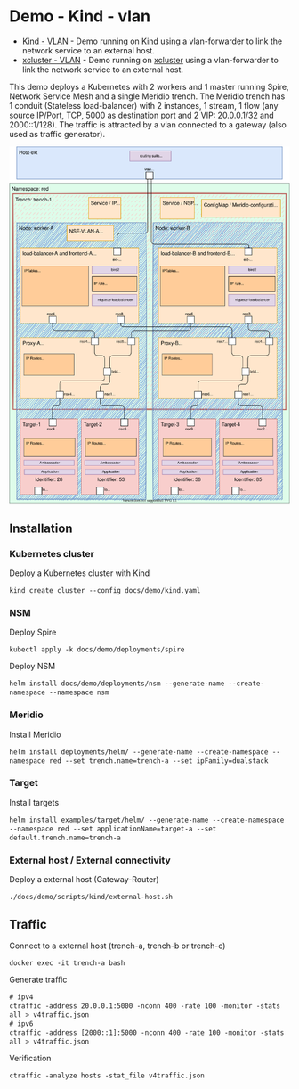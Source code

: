 # Demo - Kind - vlan

* [Kind - VLAN](readme.md) - Demo running on [Kind](https://kind.sigs.k8s.io/) using a vlan-forwarder to link the network service to an external host.
* [xcluster - VLAN](xcluster.md) - Demo running on [xcluster](https://github.com/Nordix/xcluster) using a vlan-forwarder to link the network service to an external host.

This demo deploys a Kubernetes with 2 workers and 1 master running Spire, Network Service Mesh and a single Meridio trench. The Meridio trench has 1 conduit (Stateless load-balancer) with 2 instances, 1 stream, 1 flow (any source IP/Port, TCP, 5000 as destination port and 2 VIP: 20.0.0.1/32 and 2000::1/128). The traffic is attracted by a vlan connected to a gateway (also used as traffic generator).

![Overview](../resources/Overview.svg)

## Installation

### Kubernetes cluster

Deploy a Kubernetes cluster with Kind
```
kind create cluster --config docs/demo/kind.yaml
```

### NSM

Deploy Spire
```
kubectl apply -k docs/demo/deployments/spire
```

Deploy NSM
```
helm install docs/demo/deployments/nsm --generate-name --create-namespace --namespace nsm
```

### Meridio

Install Meridio
```
helm install deployments/helm/ --generate-name --create-namespace --namespace red --set trench.name=trench-a --set ipFamily=dualstack
```

### Target

Install targets
```
helm install examples/target/helm/ --generate-name --create-namespace --namespace red --set applicationName=target-a --set default.trench.name=trench-a
```

### External host / External connectivity

Deploy a external host (Gateway-Router)
```
./docs/demo/scripts/kind/external-host.sh
```

## Traffic

Connect to a external host (trench-a, trench-b or trench-c)
```
docker exec -it trench-a bash
```

Generate traffic
```
# ipv4
ctraffic -address 20.0.0.1:5000 -nconn 400 -rate 100 -monitor -stats all > v4traffic.json
# ipv6
ctraffic -address [2000::1]:5000 -nconn 400 -rate 100 -monitor -stats all > v4traffic.json
```

Verification
```
ctraffic -analyze hosts -stat_file v4traffic.json
```
